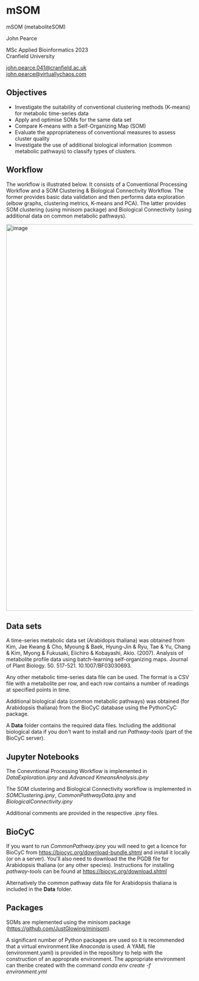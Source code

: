 # mSOM
mSOM (metaboliteSOM)

John Pearce

MSc Applied Bioinformatics 2023  
Cranfield University

john.pearce.041@cranfield.ac.uk  
john.pearce@virtuallychaos.com  

## Objectives
* Investigate the suitability of conventional clustering methods (K-means) for metabolic time-series data
* Apply and optimise SOMs for the same data set
* Compare K-means with a Self-Organizing Map (SOM)
* Evaluate the appropriateness of conventional measures to assess cluster quality
* Investigate the use of additional biological information (common metabolic pathways) to classify types of clusters.

## Workflow
The workflow is illustrated below. It consists of a Conventional Processing Workflow and a SOM Clustering & Biological Connectivity Workflow. The former provides basic data validation and then performs data exploration (elbow graphs, clustering metrics, K-means and PCA). The latter provides SOM clustering (using minisom package) and Biological Connectivity (using additional data on common metabolic pathways).

<img width="1041" alt="image" src="https://github.com/jp-cranfield/mSOM/assets/127055199/7b5bdee6-9150-4964-85e7-27c7e1055d26">

## Data sets
A time-series metabolic data set (Arabidopis thaliana) was obtained from Kim, Jae Kwang & Cho, Myoung & Baek, Hyung-Jin & Ryu, Tae & Yu, Chang & Kim, Myong & Fukusaki, Eiichiro & Kobayashi, Akio. (2007). Analysis of metabolite profile data using batch-learning self-organizing maps. Journal of Plant Biology. 50. 517-521. 10.1007/BF03030693. 

Any other metabolic time-series data file can be used. The format is a CSV file with a metabolite per row, and each row contains a number of readings at specified points in time.

Additional biological data (common metabolic pathways) was obtained (for Arabidopsis thaliana) from the BioCyC database using the PythonCyC package.

A **Data** folder contains the required data files. Including the additional biological data if you don't want to install and run _Pathway-tools_ (part of the BioCyC server).

## Jupyter Notebooks
The Conevntional Processing Workflow is implemented in _DataExploration.ipny_ and _Advanced KmeansAnalysis.ipny_

The SOM clustering and Biological Connectivity workflow is implemented in _SOMClustering.ipny_, _CommonPathwayData.ipny_ and _BiologicalConnectivity.ipny_

Additional comments are provided in the respective _.ipny_ files.

## BioCyC
If you want to run _CommonPathway.ipny_ you will need to get a licence for BioCyC from https://biocyc.org/download-bundle.shtml and install it locally (or on a server). You'll also need to download the the PGDB file for Arabidopsis thaliana (or any other species). Instructions for installing _pathway-tools_ can be found at https://biocyc.org/download.shtml

Alternatively the common pathway data file for Arabidopsis thaliana is included in the **Data** folder.

## Packages
SOMs are mplemented using the minisom package (https://github.com/JustGlowing/minisom).

A significant number of Python packages are used so it is recommended that a virtual environment like _Anaconda_ is used. A YAML file (environment.yaml) is provided in the repository to help with the construction of an approprate environment. The appropriate environment can thenbe created with the command _conda env create -f environment.yml_




